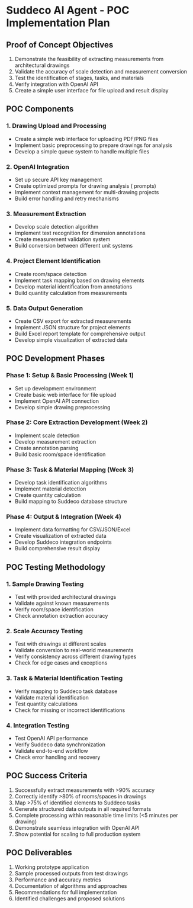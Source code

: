 # Suddeco AI Agent - POC Implementation Plan

## Proof of Concept Objectives
1. Demonstrate the feasibility of extracting measurements from architectural drawings
2. Validate the accuracy of scale detection and measurement conversion
3. Test the identification of stages, tasks, and materials
4. Verify integration with OpenAI API
5. Create a simple user interface for file upload and result display

## POC Components

### 1. Drawing Upload and Processing
- Create a simple web interface for uploading PDF/PNG files
- Implement basic preprocessing to prepare drawings for analysis
- Develop a simple queue system to handle multiple files

### 2. OpenAI Integration
- Set up secure API key management
- Create optimized prompts for drawing analysis ( prompts)
- Implement context management for multi-drawing projects
- Build error handling and retry mechanisms

### 3. Measurement Extraction
- Develop scale detection algorithm
- Implement text recognition for dimension annotations
- Create measurement validation system
- Build conversion between different unit systems

### 4. Project Element Identification
- Create room/space detection
- Implement task mapping based on drawing elements
- Develop material identification from annotations
- Build quantity calculation from measurements

### 5. Data Output Generation
- Create CSV export for extracted measurements
- Implement JSON structure for project elements
- Build Excel report template for comprehensive output
- Develop simple visualization of extracted data

## POC Development Phases

### Phase 1: Setup & Basic Processing (Week 1)
- Set up development environment
- Create basic web interface for file upload
- Implement OpenAI API connection
- Develop simple drawing preprocessing

### Phase 2: Core Extraction Development (Week 2)
- Implement scale detection
- Develop measurement extraction
- Create annotation parsing
- Build basic room/space identification

### Phase 3: Task & Material Mapping (Week 3)
- Develop task identification algorithms
- Implement material detection
- Create quantity calculation
- Build mapping to Suddeco database structure

### Phase 4: Output & Integration (Week 4)
- Implement data formatting for CSV/JSON/Excel
- Create visualization of extracted data
- Develop Suddeco integration endpoints
- Build comprehensive result display

## POC Testing Methodology

### 1. Sample Drawing Testing
- Test with provided architectural drawings
- Validate against known measurements
- Verify room/space identification
- Check annotation extraction accuracy

### 2. Scale Accuracy Testing
- Test with drawings at different scales
- Validate conversion to real-world measurements
- Verify consistency across different drawing types
- Check for edge cases and exceptions

### 3. Task & Material Identification Testing
- Verify mapping to Suddeco task database
- Validate material identification
- Test quantity calculations
- Check for missing or incorrect identifications

### 4. Integration Testing
- Test OpenAI API performance
- Verify Suddeco data synchronization
- Validate end-to-end workflow
- Check error handling and recovery

## POC Success Criteria
1. Successfully extract measurements with >90% accuracy
2. Correctly identify >80% of rooms/spaces in drawings
3. Map >75% of identified elements to Suddeco tasks
4. Generate structured data outputs in all required formats
5. Complete processing within reasonable time limits (<5 minutes per drawing)
6. Demonstrate seamless integration with OpenAI API
7. Show potential for scaling to full production system

## POC Deliverables
1. Working prototype application
2. Sample processed outputs from test drawings
3. Performance and accuracy metrics
4. Documentation of algorithms and approaches
5. Recommendations for full implementation
6. Identified challenges and proposed solutions
